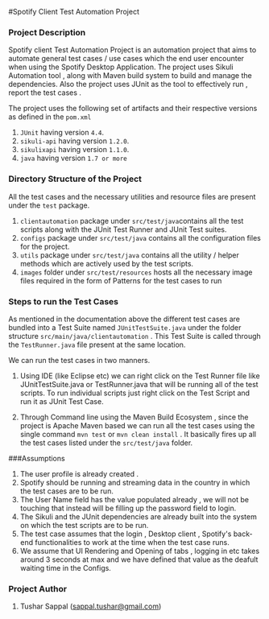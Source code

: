 #Spotify Client Test Automation Project

### Project Description 
Spotify client Test Automation Project is an automation project that aims to automate general test cases / use cases which the end user encounter when using the Spotify Desktop Application. The project uses Sikuli Automation tool , along with Maven build system to build and manage the dependencies. Also the project uses JUnit as the tool to effectively run , report the test cases . 

The project uses the following set of artifacts and their respective versions as defined in the `pom.xml`

1. `JUnit` having version `4.4`.
2. `sikuli-api` having version `1.2.0`.
3. `sikulixapi` having version `1.1.0`.
4. `java` having version `1.7 or more`

### Directory Structure of the Project

All the test cases and the necessary utilities and resource files are present under the `test` package.

1. `clientautomation` package under `src/test/java`contains all the test scripts along with the JUnit Test Runner and JUnit Test suites.
2. `configs` package under `src/test/java` contains all the configuration files for the project.
3. `utils` package under `src/test/java` contains all the utility / helper methods which are actively used by the test scripts.
4. `images` folder under `src/test/resources` hosts all the necessary image files required in the form of Patterns for the test cases to run

### Steps to run the Test Cases

As mentioned in the documentation above the different test cases are bundled into a Test Suite named `JUnitTestSuite.java` under the folder structure `src/main/java/clientautomation` . This Test Suite is called through the `TestRunner.java` file present at the same location.

We can run the test cases in two manners.

1. Using IDE (like Eclipse etc) we can right click on the Test Runner file like JUnitTestSuite.java or TestRunner.java that will be running all of the test scripts. To run individual scripts just right click on the Test Script and run it as JUnit Test Case.

2. Through Command line using the Maven Build Ecosystem , since the project is Apache Maven based we can run all the test cases using the single command `mvn test` or `mvn clean install` . It basically fires up all the test cases listed under the `src/test/java` folder.

###Assumptions

1. The user profile is already created .
2. Spotify should be running and streaming data in the country in which the test cases are to be run.
3. The User Name field has the value populated already , we will not be touching that instead will be filling up the password field to login.
4. The Sikuli and the JUnit dependencies are already built into the system on which the test scripts are to be run.
5. The test case assumes that the login , Desktop client , Spotify's back-end functionalities to work at the time when the test case runs.
6. We assume that UI Rendering and Opening of tabs , logging in etc takes around 3 seconds at max and we have defined that value as the deafult waiting time in the Configs.

### Project Author

1. Tushar Sappal (sappal.tushar@gmail.com)